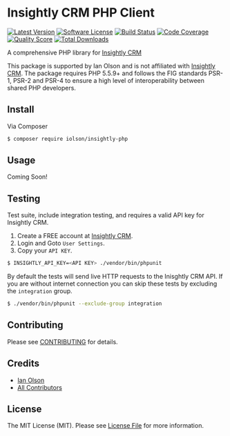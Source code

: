 # Insightly CRM PHP Client

[![Latest Version](https://img.shields.io/github/release/iolson/insightly-php.svg?style=flat-square)](https://github.com/iolson/insightly-php/releases)
[![Software License](https://img.shields.io/badge/license-MIT-brightgreen.svg?style=flat-square)](LICENSE.md)
[![Build Status](https://img.shields.io/travis/iolson/insightly-php/master.svg?style=flat-square)](https://travis-ci.org/iolson/insightly-php)
[![Code Coverage](https://img.shields.io/scrutinizer/coverage/g/iolson/insightly-php.svg?style=flat-square)](https://scrutinizer-ci.com/g/iolson/insightly-php/)
[![Quality Score](https://img.shields.io/scrutinizer/g/iolson/insightly-php.svg?style=flat-square)](https://scrutinizer-ci.com/g/iolson/insightly-php)
[![Total Downloads](https://img.shields.io/packagist/dt/iolson/insightly-php.svg?style=flat-square)](https://packagist.org/packages/iolson/insightly-php)

A comprehensive PHP library for [Insightly CRM](https://www.insightly.com)

This package is supported by Ian Olson and is not affiliated with [Insightly CRM](https://www.insightly.com). The package requires PHP 5.5.9+ and follows the FIG standards PSR-1, PSR-2 and PSR-4 to ensure a high level of interoperability between shared PHP developers.

## Install

Via Composer

```bash
$ composer require iolson/insightly-php
```

## Usage

Coming Soon!

## Testing

Test suite, include integration testing, and requires a valid API key for Insightly CRM.

1. Create a FREE account at [Insightly CRM](https://www.insightly.com).
2. Login and Goto `User Settings`.
3. Copy your `API KEY`.

``` bash
$ INSIGHTLY_API_KEY=<API KEY> ./vendor/bin/phpunit
```

By default the tests will send live HTTP requests to the Inisghtly CRM API. If you are without internet connection you can skip these tests by excluding the `integration` group.

```bash
$ ./vendor/bin/phpunit --exclude-group integration
```

## Contributing

Please see [CONTRIBUTING](CONTRIBUTING.md) for details.

## Credits

- [Ian Olson](https://github.com/iolson)
- [All Contributors](https://github.com/iolson/insightly-php/contributors)

## License

The MIT License (MIT). Please see [License File](LICENSE.md) for more information.